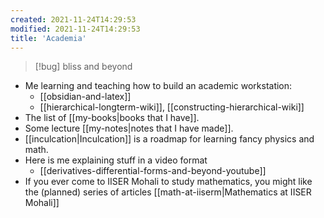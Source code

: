 ```yaml
---
created: 2021-11-24T14:29:53
modified: 2021-11-24T14:29:53
title: 'Academia'
---
```


> [!bug] bliss and beyond

- Me learning and teaching how to build an academic workstation:
	- [[obsidian-and-latex]]
	- [[hierarchical-longterm-wiki]], [[constructing-hierarchical-wiki]]
- The list of [[my-books|books that I have]].
- Some lecture [[my-notes|notes that I have made]].
- [[inculcation|Inculcation]] is a roadmap for learning fancy physics and math.
- Here is me explaining stuff in a video format
	- [[derivatives-differential-forms-and-beyond-youtube]]
- If you ever come to IISER Mohali to study mathematics, you might like the (planned) series of articles [[math-at-iiserm|Mathematics at IISER Mohali]]